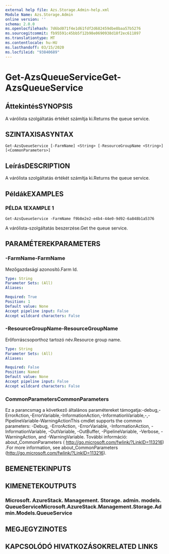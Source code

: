```yaml
---
external help file: Azs.Storage.Admin-help.xml
Module Name: Azs.Storage.Admin
online version: ''
schema: 2.0.0
ms.openlocfilehash: 7d6bd071f4e1d61fdf2d682459dbe8baa57b5276
ms.sourcegitcommit: fb95591c45bb5f12b98e0690938d18f2ec611897
ms.translationtype: MT
ms.contentlocale: hu-HU
ms.lasthandoff: 03/15/2020
ms.locfileid: "93840689"
---
```

# <span data-ttu-id="2e74e-101">Get-AzsQueueService</span><span class="sxs-lookup"><span data-stu-id="2e74e-101">Get-AzsQueueService</span></span>

## <span data-ttu-id="2e74e-102">Áttekintés</span><span class="sxs-lookup"><span data-stu-id="2e74e-102">SYNOPSIS</span></span>
<span data-ttu-id="2e74e-103">A várólista szolgáltatás értékét számítja ki.</span><span class="sxs-lookup"><span data-stu-id="2e74e-103">Returns the queue service.</span></span>

## <span data-ttu-id="2e74e-104">SZINTAXISA</span><span class="sxs-lookup"><span data-stu-id="2e74e-104">SYNTAX</span></span>

```
Get-AzsQueueService [-FarmName] <String> [-ResourceGroupName <String>] [<CommonParameters>]
```

## <span data-ttu-id="2e74e-105">Leírás</span><span class="sxs-lookup"><span data-stu-id="2e74e-105">DESCRIPTION</span></span>
<span data-ttu-id="2e74e-106">A várólista szolgáltatás értékét számítja ki.</span><span class="sxs-lookup"><span data-stu-id="2e74e-106">Returns the queue service.</span></span>

## <span data-ttu-id="2e74e-107">Példák</span><span class="sxs-lookup"><span data-stu-id="2e74e-107">EXAMPLES</span></span>

### <span data-ttu-id="2e74e-108">PÉLDA 1</span><span class="sxs-lookup"><span data-stu-id="2e74e-108">EXAMPLE 1</span></span>
```
Get-AzsQueueService -FarmName f9b8e2e2-e4b4-44e0-9d92-6a848b1a5376
```

<span data-ttu-id="2e74e-109">A várólista-szolgáltatás beszerzése.</span><span class="sxs-lookup"><span data-stu-id="2e74e-109">Get the queue service.</span></span>

## <span data-ttu-id="2e74e-110">PARAMÉTEREK</span><span class="sxs-lookup"><span data-stu-id="2e74e-110">PARAMETERS</span></span>

### <span data-ttu-id="2e74e-111">-FarmName</span><span class="sxs-lookup"><span data-stu-id="2e74e-111">-FarmName</span></span>
<span data-ttu-id="2e74e-112">Mezőgazdasági azonosító.</span><span class="sxs-lookup"><span data-stu-id="2e74e-112">Farm Id.</span></span>

```yaml
Type: String
Parameter Sets: (All)
Aliases:

Required: True
Position: 1
Default value: None
Accept pipeline input: False
Accept wildcard characters: False
```

### <span data-ttu-id="2e74e-113">-ResourceGroupName</span><span class="sxs-lookup"><span data-stu-id="2e74e-113">-ResourceGroupName</span></span>
<span data-ttu-id="2e74e-114">Erőforráscsoporthoz tartozó név.</span><span class="sxs-lookup"><span data-stu-id="2e74e-114">Resource group name.</span></span>

```yaml
Type: String
Parameter Sets: (All)
Aliases:

Required: False
Position: Named
Default value: None
Accept pipeline input: False
Accept wildcard characters: False
```

### <span data-ttu-id="2e74e-115">CommonParameters</span><span class="sxs-lookup"><span data-stu-id="2e74e-115">CommonParameters</span></span>
<span data-ttu-id="2e74e-116">Ez a parancsmag a következő általános paramétereket támogatja:-debug,-ErrorAction,-ErrorVariable,-InformationAction,-InformationVariable,-,-PipelineVariable-WarningAction</span><span class="sxs-lookup"><span data-stu-id="2e74e-116">This cmdlet supports the common parameters: -Debug, -ErrorAction, -ErrorVariable, -InformationAction, -InformationVariable, -OutVariable, -OutBuffer, -PipelineVariable, -Verbose, -WarningAction, and -WarningVariable.</span></span> <span data-ttu-id="2e74e-117">További információ: about_CommonParameters ( http://go.microsoft.com/fwlink/?LinkID=113216) .</span><span class="sxs-lookup"><span data-stu-id="2e74e-117">For more information, see about_CommonParameters (http://go.microsoft.com/fwlink/?LinkID=113216).</span></span>

## <span data-ttu-id="2e74e-118">BEMENETEK</span><span class="sxs-lookup"><span data-stu-id="2e74e-118">INPUTS</span></span>

## <span data-ttu-id="2e74e-119">KIMENETEK</span><span class="sxs-lookup"><span data-stu-id="2e74e-119">OUTPUTS</span></span>

### <span data-ttu-id="2e74e-120">Microsoft. AzureStack. Management. Storage. admin. models. QueueService</span><span class="sxs-lookup"><span data-stu-id="2e74e-120">Microsoft.AzureStack.Management.Storage.Admin.Models.QueueService</span></span>

## <span data-ttu-id="2e74e-121">MEGJEGYZI</span><span class="sxs-lookup"><span data-stu-id="2e74e-121">NOTES</span></span>

## <span data-ttu-id="2e74e-122">KAPCSOLÓDÓ HIVATKOZÁSOK</span><span class="sxs-lookup"><span data-stu-id="2e74e-122">RELATED LINKS</span></span>
